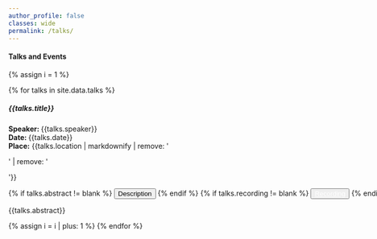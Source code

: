 ```yaml
---
author_profile: false
classes: wide
permalink: /talks/
---
```


<style>
  .buttons {
  width: 960px;
  margin: 0 auto;
}

.btn {
  display: inline-block;
  margin: 0 auto;
}
</style> 

<h4> <b> Talks and Events </b></h4>
<script src="https://code.jquery.com/jquery-3.3.1.slim.min.js"></script>
<script src="https://stackpath.bootstrapcdn.com/bootstrap/4.3.1/js/bootstrap.min.js"></script>

{% assign i = 1 %}
<div class="row">
  {% for talks in site.data.talks %}
    <h5 style='font-weight:bold'> {{talks.title}} </h5>
    <p>
      <b>Speaker: </b> {{talks.speaker}} <br>
      <b>Date: </b>  {{talks.date}}<br>
      <b>Place:</b> {{talks.location | markdownify | remove: '<p>' | remove: '</p>'}}<br>
    </p>
    <div class="buttons">
        {% if talks.abstract  != blank %}
        <button class="btn btn-primary" style=' text-align: center' type="button" data-toggle="collapse" data-target="#collapseExample{{ i }}" aria-expanded="false" aria-controls="collapseExample{{ i }}">
          Description
        </button>
        {% endif %}
        {% if talks.recording  != blank %}
        <button type="button" class="btn btn-primary"> <a href="{{talks.recording}}" style="color: white;"> Recording</a></button>
        {% endif %}
      <div class="collapse" id="collapseExample{{ i }}">
        <p>
          {{talks.abstract}}
        </p>
      </div>
    </div>
  {% assign i = i | plus: 1 %}
  {% endfor %}
</div>